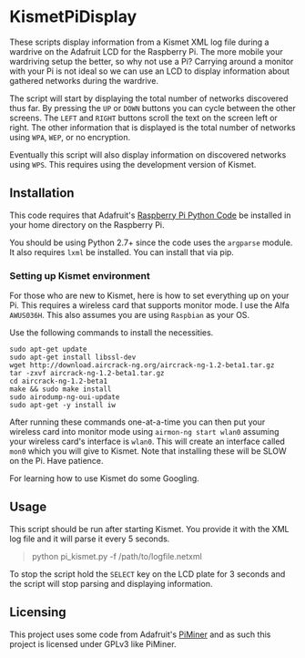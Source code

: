 KismetPiDisplay
=============

These scripts display information from a Kismet XML log file during a wardrive on the Adafruit LCD for the Raspberry Pi. The more mobile your wardriving setup the better, so why not use a Pi? Carrying around a monitor with your Pi is not ideal so we can use an LCD to display information about gathered networks during the wardrive.

The script will start by displaying the total number of networks discovered thus far. By pressing the `UP` or `DOWN` buttons you can cycle between the other screens. The `LEFT` and `RIGHT` buttons scroll the text on the screen left or right. The other information that is displayed is the total number of networks using `WPA`, `WEP`, or no encryption. 

Eventually this script will also display information on discovered networks using `WPS`. This requires using the development version of Kismet. 

## Installation

This code requires that Adafruit's [Raspberry Pi Python Code](https://github.com/adafruit/Adafruit-Raspberry-Pi-Python-Code) be installed in your home directory on the Raspberry Pi.

You should be using Python 2.7+ since the code uses the `argparse` module. It also requires `lxml` be installed. You can install that via pip. 

### Setting up Kismet environment

For those who are new to Kismet, here is how to set everything up on your Pi. This requires a wireless card that supports monitor mode. I use the Alfa `AWUS036H`. This also assumes you are using `Raspbian` as your OS. 

Use the following commands to install the necessities. 

```
sudo apt-get update
sudo apt-get install libssl-dev
wget http://download.aircrack-ng.org/aircrack-ng-1.2-beta1.tar.gz
tar -zxvf aircrack-ng-1.2-beta1.tar.gz
cd aircrack-ng-1.2-beta1
make && sudo make install
sudo airodump-ng-oui-update
sudo apt-get -y install iw
```

After running these commands one-at-a-time you can then put your wireless card into monitor mode using `airmon-ng start wlan0` assuming your wireless card's interface is `wlan0`. This will create an interface called `mon0` which you will give to Kismet. Note that installing these will be SLOW on the Pi. Have patience. 

For learning how to use Kismet do some Googling. 

## Usage

This script should be run after starting Kismet. You provide it with the XML log file and it will parse it every 5 seconds. 

> python pi_kismet.py -f /path/to/logfile.netxml

To stop the script hold the `SELECT` key on the LCD plate for 3 seconds and the script will stop parsing and displaying information. 

## Licensing

This project uses some code from Adafruit's [PiMiner](https://github.com/adafruit/PiMiner) and as such this project is licensed under GPLv3 like PiMiner. 
